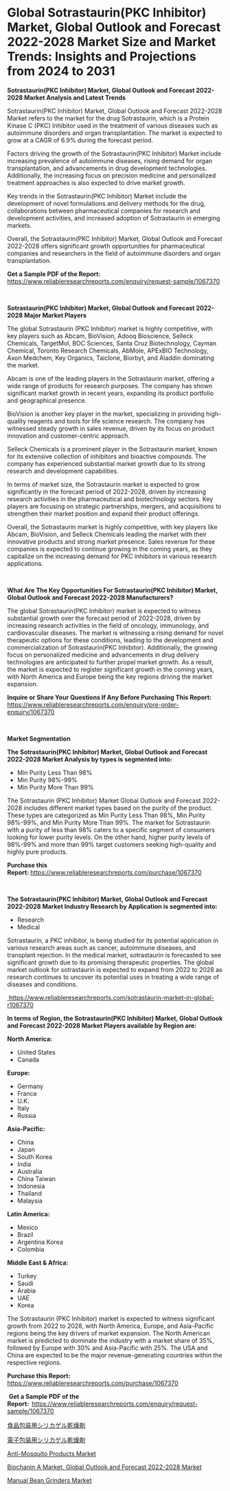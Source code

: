 <p><h1>Global Sotrastaurin(PKC Inhibitor) Market, Global Outlook and Forecast 2022-2028 Market Size and Market Trends: Insights and Projections from 2024 to 2031</h1></p><p><strong>Sotrastaurin(PKC Inhibitor) Market, Global Outlook and Forecast 2022-2028 Market Analysis and Latest Trends</strong></p>
<p><p>Sotrastaurin(PKC Inhibitor) Market, Global Outlook and Forecast 2022-2028 Market refers to the market for the drug Sotrastaurin, which is a Protein Kinase C (PKC) Inhibitor used in the treatment of various diseases such as autoimmune disorders and organ transplantation. The market is expected to grow at a CAGR of 6.9% during the forecast period.</p><p>Factors driving the growth of the Sotrastaurin(PKC Inhibitor) Market include increasing prevalence of autoimmune diseases, rising demand for organ transplantation, and advancements in drug development technologies. Additionally, the increasing focus on precision medicine and personalized treatment approaches is also expected to drive market growth.</p><p>Key trends in the Sotrastaurin(PKC Inhibitor) Market include the development of novel formulations and delivery methods for the drug, collaborations between pharmaceutical companies for research and development activities, and increased adoption of Sotrastaurin in emerging markets.</p><p>Overall, the Sotrastaurin(PKC Inhibitor) Market, Global Outlook and Forecast 2022-2028 offers significant growth opportunities for pharmaceutical companies and researchers in the field of autoimmune disorders and organ transplantation.</p></p>
<p><strong>Get a Sample PDF of the Report:&nbsp;</strong> <a href="https://www.reliableresearchreports.com/enquiry/request-sample/1067370">https://www.reliableresearchreports.com/enquiry/request-sample/1067370</a></p>
<p>&nbsp;</p>
<p><strong>Sotrastaurin(PKC Inhibitor) Market, Global Outlook and Forecast 2022-2028 Major Market Players</strong></p>
<p><p>The global Sotrastaurin (PKC Inhibitor) market is highly competitive, with key players such as Abcam, BioVision, Adooq Bioscience, Selleck Chemicals, TargetMol, BOC Sciences, Santa Cruz Biotechnology, Cayman Chemical, Toronto Research Chemicals, AbMole, APExBIO Technology, Axon Medchem, Key Organics, Taiclone, Biorbyt, and Aladdin dominating the market.</p><p>Abcam is one of the leading players in the Sotrastaurin market, offering a wide range of products for research purposes. The company has shown significant market growth in recent years, expanding its product portfolio and geographical presence.</p><p>BioVision is another key player in the market, specializing in providing high-quality reagents and tools for life science research. The company has witnessed steady growth in sales revenue, driven by its focus on product innovation and customer-centric approach.</p><p>Selleck Chemicals is a prominent player in the Sotrastaurin market, known for its extensive collection of inhibitors and bioactive compounds. The company has experienced substantial market growth due to its strong research and development capabilities.</p><p>In terms of market size, the Sotrastaurin market is expected to grow significantly in the forecast period of 2022-2028, driven by increasing research activities in the pharmaceutical and biotechnology sectors. Key players are focusing on strategic partnerships, mergers, and acquisitions to strengthen their market position and expand their product offerings.</p><p>Overall, the Sotrastaurin market is highly competitive, with key players like Abcam, BioVision, and Selleck Chemicals leading the market with their innovative products and strong market presence. Sales revenue for these companies is expected to continue growing in the coming years, as they capitalize on the increasing demand for PKC inhibitors in various research applications.</p></p>
<p>&nbsp;</p>
<p><strong>What Are The Key Opportunities For Sotrastaurin(PKC Inhibitor) Market, Global Outlook and Forecast 2022-2028 Manufacturers?</strong></p>
<p><p>The global Sotrastaurin(PKC Inhibitor) market is expected to witness substantial growth over the forecast period of 2022-2028, driven by increasing research activities in the field of oncology, immunology, and cardiovascular diseases. The market is witnessing a rising demand for novel therapeutic options for these conditions, leading to the development and commercialization of Sotrastaurin(PKC Inhibitor). Additionally, the growing focus on personalized medicine and advancements in drug delivery technologies are anticipated to further propel market growth. As a result, the market is expected to register significant growth in the coming years, with North America and Europe being the key regions driving the market expansion.</p></p>
<p><strong>Inquire or Share Your Questions If Any Before Purchasing This Report:</strong> <a href="https://www.reliableresearchreports.com/enquiry/pre-order-enquiry/1067370">https://www.reliableresearchreports.com/enquiry/pre-order-enquiry/1067370</a></p>
<p>&nbsp;</p>
<p><strong>Market Segmentation</strong></p>
<p><strong>The Sotrastaurin(PKC Inhibitor) Market, Global Outlook and Forecast 2022-2028 Market Analysis by types is segmented into:</strong></p>
<p><ul><li>Min Purity Less Than 98%</li><li>Min Purity 98%-99%</li><li>Min Purity More Than 99%</li></ul></p>
<p><p>The Sotrastaurin (PKC Inhibitor) Market Global Outlook and Forecast 2022-2028 includes different market types based on the purity of the product. These types are categorized as Min Purity Less Than 98%, Min Purity 98%-99%, and Min Purity More Than 99%. The market for Sotrastaurin with a purity of less than 98% caters to a specific segment of consumers looking for lower purity levels. On the other hand, higher purity levels of 98%-99% and more than 99% target customers seeking high-quality and highly pure products.</p></p>
<p><strong>Purchase this Report:&nbsp;</strong><a href="https://www.reliableresearchreports.com/purchase/1067370">https://www.reliableresearchreports.com/purchase/1067370</a></p>
<p>&nbsp;</p>
<p><strong>The Sotrastaurin(PKC Inhibitor) Market, Global Outlook and Forecast 2022-2028 Market Industry Research by Application is segmented into:</strong></p>
<p><ul><li>Research</li><li>Medical</li></ul></p>
<p><p>Sotrastaurin, a PKC inhibitor, is being studied for its potential application in various research areas such as cancer, autoimmune diseases, and transplant rejection. In the medical market, sotrastaurin is forecasted to see significant growth due to its promising therapeutic properties. The global market outlook for sotrastaurin is expected to expand from 2022 to 2028 as research continues to uncover its potential uses in treating a wide range of diseases and conditions.</p></p>
<p><a href="https://www.reliableresearchreports.com/sotrastaurin-market-in-global-r1067370">&nbsp;https://www.reliableresearchreports.com/sotrastaurin-market-in-global-r1067370</a></p>
<p><strong>In terms of Region, the Sotrastaurin(PKC Inhibitor) Market, Global Outlook and Forecast 2022-2028 Market Players available by Region are:</strong></p>
<p>
    <p> <strong> North America: </strong>
        <ul>
            <li>United States</li>
            <li>Canada</li>
        </ul>
        </p> 
    <p> <strong> Europe: </strong>
        <ul>
            <li>Germany</li>
            <li>France</li>
            <li>U.K.</li>
            <li>Italy</li>
            <li>Russia</li>
        </ul>
        </p> 
    <p> <strong> Asia-Pacific: </strong>
        <ul>
            <li>China</li>
            <li>Japan</li>
            <li>South Korea</li>
            <li>India</li>
            <li>Australia</li>
            <li>China Taiwan</li>
            <li>Indonesia</li>
            <li>Thailand</li>
            <li>Malaysia</li>
        </ul>
        </p> 
    <p> <strong> Latin America: </strong>
        <ul>
            <li>Mexico</li>
            <li>Brazil</li>
            <li>Argentina Korea</li>
            <li>Colombia</li>
        </ul>
        </p> 
    <p> <strong> Middle East & Africa: </strong>
        <ul>
            <li>Turkey</li>
            <li>Saudi</li>
            <li>Arabia</li>
            <li>UAE</li>
            <li>Korea</li>
        </ul>
    </p>
    </p>
<p><p>The Sotrastaurin (PKC Inhibitor) market is expected to witness significant growth from 2022 to 2028, with North America, Europe, and Asia-Pacific regions being the key drivers of market expansion. The North American market is predicted to dominate the industry with a market share of 35%, followed by Europe with 30% and Asia-Pacific with 25%. The USA and China are expected to be the major revenue-generating countries within the respective regions.</p></p>
<p><strong>Purchase this Report: </strong><a href="https://www.reliableresearchreports.com/purchase/1067370">https://www.reliableresearchreports.com/purchase/1067370</a></p>
<p>&nbsp;<strong>Get a Sample PDF of the Report:&nbsp;&nbsp;</strong><a href="https://www.reliableresearchreports.com/enquiry/request-sample/1067370">https://www.reliableresearchreports.com/enquiry/request-sample/1067370</a></p>
<p><strong></strong></p>
<p><p><a href="https://github.com/avwofrml53535/Market-Research-Report-List-2/blob/main/847662986643.md">食品包装用シリカゲル乾燥剤</a></p><p><a href="https://github.com/vtbvgl20191192/Market-Research-Report-List-2/blob/main/949835986644.md">電子包装用シリカゲル乾燥剤</a></p><p><a href="https://issuu.com/reportprime-2/docs/anti-mosquito-products-market-size-2030.pptx">Anti-Mosquito Products Market</a></p><p><a href="https://github.com/MyrticeDare2023/Market-Research-Report-List-1/blob/main/biochanin-a-market-global-outlook-and-forecast-2022-2028-market.md">Biochanin A Market, Global Outlook and Forecast 2022-2028 Market</a></p><p><a href="https://issuu.com/reportprime-2/docs/manual-bean-grinders-market-size-2030.pptx">Manual Bean Grinders Market</a></p></p>